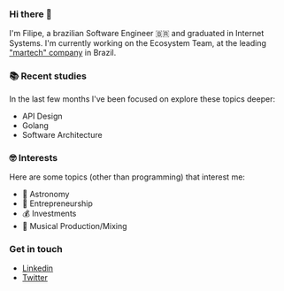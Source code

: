 ### Hi there 👋

I'm Filipe, a brazilian Software Engineer :brazil: and graduated in Internet Systems. I'm currently working on the Ecosystem Team, at the leading ["martech" company](https://martechtoday.com/library/what-is-martech) in Brazil.

### :books: Recent studies

In the last few months I've been focused on explore these topics deeper:

- API Design
- Golang
- Software Architecture

### :nerd_face: Interests

Here are some topics (other than programming) that interest me:

- :telescope: Astronomy
- :briefcase: Entrepreneurship
- :moneybag: Investments
- :musical_note: Musical Production/Mixing

### Get in touch

 - [Linkedin](https://www.linkedin.com/in/filipemn/)
 - [Twitter](https://twitter.com/filipemn)
